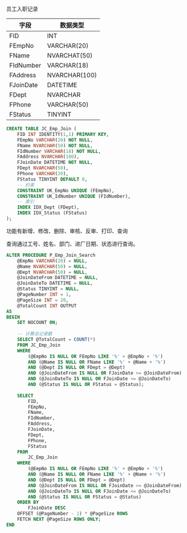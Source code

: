 员工入职记录

| 字段      | 数据类型      |
| --------- | ------------- |
| FID       | INT           |
| FEmpNo    | VARCHAR(20)   |
| FName     | NVARCHAT(50)  |
| FIdNumber | VARCHAR(18)   |
| FAddress  | NVARCHAR(100) |
| FJoinDate | DATETIME      |
| FDept     | NVARCHAR      |
| FPhone    | VARCHAR(50)   |
| FStatus   | TINYINT       |



```sql
CREATE TABLE JC_Emp_Join (
    FID INT IDENTITY(1,1) PRIMARY KEY,
    FEmpNo VARCHAR(20) NOT NULL,
    FName NVARCHAR(50) NOT NULL,
    FIdNumber VARCHAR(18) NOT NULL,
    FAddress NVARCHAR(100),
    FJoinDate DATETIME NOT NULL,
    FDept NVARCHAR(50),
    FPhone VARCHAR(20),
    FStatus TINYINT DEFAULT 0,
    -- 约束
    CONSTRAINT UK_EmpNo UNIQUE (FEmpNo),     
    CONSTRAINT UK_IdNumber UNIQUE (FIdNumber),
    -- 索引
    INDEX IDX_Dept (FDept),
    INDEX IDX_Status (FStatus)                
);
```

功能有新增、修改、删除、审核、反审、打印、查询



查询通过工号、姓名、部门、进厂日期、状态进行查询。

```sql
ALTER PROCEDURE P_Emp_Join_Search
    @EmpNo VARCHAR(20) = NULL,
    @Name NVARCHAR(50) = NULL,
    @Dept NVARCHAR(50) = NULL,
    @JoinDateFrom DATETIME = NULL,
    @JoinDateTo DATETIME = NULL,
    @Status TINYINT = NULL,
    @PageNumber INT = 1,
    @PageSize INT = 20,
    @TotalCount INT OUTPUT
AS
BEGIN
    SET NOCOUNT ON;
    
    -- 计算总记录数
    SELECT @TotalCount = COUNT(*)
    FROM JC_Emp_Join
    WHERE 
        (@EmpNo IS NULL OR FEmpNo LIKE '%' + @EmpNo + '%')
        AND (@Name IS NULL OR FName LIKE '%' + @Name + '%')
        AND (@Dept IS NULL OR FDept = @Dept)
        AND (@JoinDateFrom IS NULL OR FJoinDate >= @JoinDateFrom)
        AND (@JoinDateTo IS NULL OR FJoinDate <= @JoinDateTo)
        AND (@Status IS NULL OR FStatus = @Status);
    
    SELECT 
        FID,
        FEmpNo,
        FName,
        FIdNumber,
        FAddress,
        FJoinDate,
        FDept,
        FPhone,
        FStatus
    FROM 
        JC_Emp_Join
    WHERE 
        (@EmpNo IS NULL OR FEmpNo LIKE '%' + @EmpNo + '%')
        AND (@Name IS NULL OR FName LIKE '%' + @Name + '%')
        AND (@Dept IS NULL OR FDept = @Dept)
        AND (@JoinDateFrom IS NULL OR FJoinDate >= @JoinDateFrom)
        AND (@JoinDateTo IS NULL OR FJoinDate <= @JoinDateTo)
        AND (@Status IS NULL OR FStatus = @Status)
    ORDER BY 
        FJoinDate DESC
    OFFSET (@PageNumber - 1) * @PageSize ROWS
    FETCH NEXT @PageSize ROWS ONLY;
END
```

